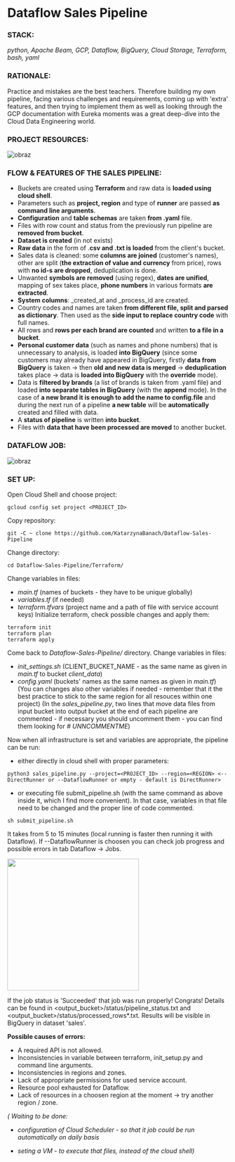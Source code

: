 # Dataflow Sales Pipeline

### **STACK:**

_python, Apache Beam, GCP, Dataflow, BigQuery, Cloud Storage, Terraform, bash, yaml_

### **RATIONALE:**

Practice and mistakes are the best teachers. Therefore building my own pipeline, facing various challenges and requirements, coming up with 'extra' features, and then trying to implement them as well as looking through the GCP documentation with Eureka moments was a great deep-dive into the Cloud Data Engineering world.

### **PROJECT RESOURCES:**
![obraz](https://github.com/KatarzynaBanach/Dataflow-Sales-Pipeline/assets/102869680/fa6c674c-e16b-4f00-8f39-fb4b86d46d00)

### **FLOW & FEATURES OF THE SALES PIPELINE:**
* Buckets are created using **Terraform** and raw data is **loaded using cloud shell**.
* Parameters such as **project, region** and type of **runner** are passed **as command line arguments**. 
* **Configuration** and **table schemas** are taken **from .yaml** file.
* Files with row count and status from the previously run pipeline are **removed from bucket**. 
* **Dataset is created** (in not exists) 
* **Raw data** in the form of .**csv and .txt is loaded** from the client's bucket.
* Sales data is cleaned: some **columns are joined** (customer's names), other are split (**the extraction of value and currency** from price), rows with **no id-s are dropped**, deduplication is done.
* Unwanted **symbols are removed** (using regex), **dates are unified**, mapping of sex takes place, **phone numbers** in various formats **are extracted**.
* **System columns**: _created_at and _process_id are created.
* Country codes and names are taken **from different file, split and parsed as dictionary**. Then used as the **side input to replace country code** with full names.
* All rows and **rows per each brand are counted** and written **to a file in a bucket**.
* **Personal customer data** (such as names and phone numbers) that is unnecessary to analysis, is loaded **into BigQuery** (since some customers may already have appeared in BigQuery, firstly **data from BigQuery** is taken -> then **old and new data is merged** -> **deduplication** takes place -> data is **loaded into BigQuery** with the **override** mode).
* Data is **filtered by brands** (a list of brands is taken from .yaml file) and loaded **into separate tables in BigQuery** (with the **append** mode). In the case of **a new brand it is enough to add the name to config.file** and during the next run of a pipeline **a new table** will be **automatically** created and filled with data.
* A **status of pipeline** is written **into bucket**.
* Files with **data that have been processed are moved** to another bucket.

### **DATAFLOW JOB:**
![obraz](https://github.com/KatarzynaBanach/Dataflow-Sales-Pipeline/assets/102869680/06c613a4-3058-43c1-bb59-b563a51ac5b2)

### **SET UP:**
Open Cloud Shell and choose project:
```
gcloud config set project <PROJECT_ID>
```
Copy repository:
```
git -C ~ clone https://github.com/KatarzynaBanach/Dataflow-Sales-Pipeline
```
Change directory:
```
cd Dataflow-Sales-Pipeline/Terraform/
```
Change variables in files:
* _main.tf_ (names of buckets - they have to be unique globally)
* _variables.tf_ (if needed)
* _terraform.tfvars_ (project name and a path of file with service account keys)
Initialize terraform, check possible changes and apply them:
```
terraform init
terraform plan
terraform apply
```
Come back to _Dataflow-Sales-Pipeline/_ directory.
Change variables in files: 
* _init_settings.sh_ (CLIENT_BUCKET_NAME - as the same name as given in _main.tf_ to bucket _client_data_)
* _config.yaml_ (buckets' names as the same names as given in _main.tf_)
(You can changes also other variables if needed - remember that it the best practice to stick to the same region for all resouces within one project)
(In the _sales_pipeline.py_, two lines that move data files from input bucket into output bucket at the end of each pipeline are commented - if necessary you should uncomment them - you can find them looking for _# UNNCOMMENTME_)

Now when all infrastructure  is set and variables are appropriate, the pipeline can be run:
* either directly in cloud shell with proper parameters:
```
python3 sales_pipeline.py --project=<PROJECT_ID> --region=<REGION> <--DirectRunner or --DataflowRunner or empty - default is DirectRunner>
```
* or executing file submit_pipeline.sh (with the same command as above inside it, which I find more convenient). In that case, variables in that file need to be changed and the proper line of code commented.
```
sh submit_pipeline.sh
```
It takes from 5 to 15 minutes (local running is faster then running it with Dataflow). 
If --DataflowRunner is choosen you can check job progress and possible errors in tab Dataflow -> Jobs.

<img src="https://github.com/KatarzynaBanach/Dataflow-Sales-Pipeline/assets/102869680/02b134df-e0ef-4379-bda1-53737223822e" width="300">

If the job status is 'Succeeded' that job was run properly! Congrats!
Details can be found in <output_bucket>/status/pipeline_status.txt and <output_bucket>/status/processed_rows*.txt.
Results will be visible in BigQuery in dataset 'sales'.

**Possible causes of errors:**
* A required API is not allowed.
* Inconsistencies in variable between terraform, init_setup.py and command line arguments.
* Inconsistencies in regions and zones.
* Lack of appropriate permissions for used service account.
* Resource pool exhausted for Dataflow.
* Lack of resources in a choosen region at the moment -> try another region / zone.

_( Waiting to be done:_

* _configuration of Cloud Scheduler - so that it job could be run automatically on daily basis_

* _seting a VM - to execute that files, instead of the cloud shell)_
